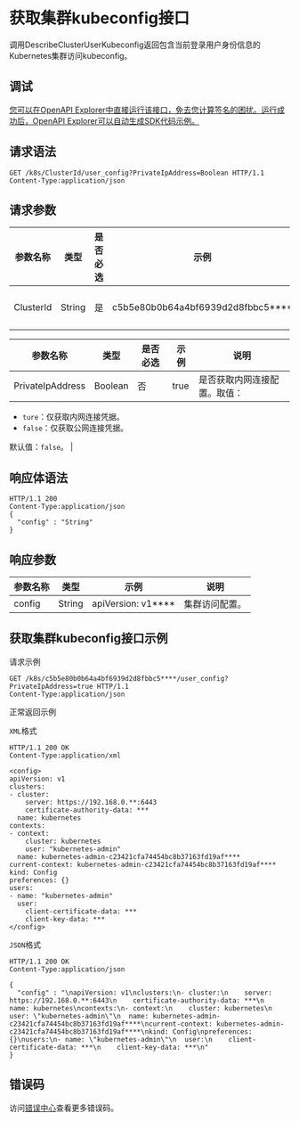 # 获取集群kubeconfig接口

调用DescribeClusterUserKubeconfig返回包含当前登录用户身份信息的Kubernetes集群访问kubeconfig。

## 调试

[您可以在OpenAPI Explorer中直接运行该接口，免去您计算签名的困扰。运行成功后，OpenAPI Explorer可以自动生成SDK代码示例。](https://api.aliyun.com/#product=CS&api=DescribeClusterUserKubeconfig&type=ROA&version=2015-12-15)

## 请求语法

```
GET /k8s/ClusterId/user_config?PrivateIpAddress=Boolean HTTP/1.1 
Content-Type:application/json
```

## 请求参数

|参数名称|类型|是否必选|示例|说明|
|----|--|----|--|--|
|ClusterId|String|是|c5b5e80b0b64a4bf6939d2d8fbbc5\*\*\*\*|集群ID。 |

|参数名称|类型|是否必选|示例|说明|
|----|--|----|--|--|
|PrivateIpAddress|Boolean|否|true|是否获取内网连接配置。取值：

 -   `ture`：仅获取内网连接凭据。
-   `false`：仅获取公网连接凭据。

 默认值：`false`。 |

## 响应体语法

```
HTTP/1.1 200
Content-Type:application/json
{
  "config" : "String"
}
```

## 响应参数

|参数名称|类型|示例|说明|
|----|--|--|--|
|config|String|apiVersion: v1\*\*\*\*|集群访问配置。 |

## 获取集群kubeconfig接口示例

请求示例

```
GET /k8s/c5b5e80b0b64a4bf6939d2d8fbbc5****/user_config?PrivateIpAddress=true HTTP/1.1 
Content-Type:application/json
```

正常返回示例

`XML`格式

```
HTTP/1.1 200 OK
Content-Type:application/xml

<config>
apiVersion: v1
clusters:
- cluster:
    server: https://192.168.0.**:6443
    certificate-authority-data: ***
  name: kubernetes
contexts:
- context:
    cluster: kubernetes
    user: "kubernetes-admin"
  name: kubernetes-admin-c23421cfa74454bc8b37163fd19af****
current-context: kubernetes-admin-c23421cfa74454bc8b37163fd19af****
kind: Config
preferences: {}
users:
- name: "kubernetes-admin"
  user:
    client-certificate-data: ***
    client-key-data: ***
</config>
```

`JSON`格式

```
HTTP/1.1 200 OK
Content-Type:application/json

{
  "config" : "\napiVersion: v1\nclusters:\n- cluster:\n    server: https://192.168.0.**:6443\n    certificate-authority-data: ***\n  name: kubernetes\ncontexts:\n- context:\n    cluster: kubernetes\n    user: \"kubernetes-admin\"\n  name: kubernetes-admin-c23421cfa74454bc8b37163fd19af****\ncurrent-context: kubernetes-admin-c23421cfa74454bc8b37163fd19af****\nkind: Config\npreferences: {}\nusers:\n- name: \"kubernetes-admin\"\n  user:\n    client-certificate-data: ***\n    client-key-data: ***\n"
}
```

## 错误码

访问[错误中心](https://error-center.alibabacloud.com/status/product/CS)查看更多错误码。

